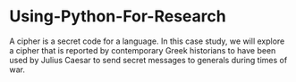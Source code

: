 # Using-Python-For-Research
A cipher is a secret code for a language. In this case study, we will explore a cipher that is reported by contemporary Greek historians to have been used by Julius Caesar to send secret messages to generals during times of war.
